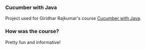 ### Cucumber with Java
Project used for Giridhar Rajkumar's course [Cucumber with Java](https://testautomationu.applitools.com/cucumber-java-tutorial/).

### How was the course?
Pretty fun and informative!
